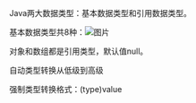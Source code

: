Java两大数据类型：基本数据类型和引用数据类型。

基本数据类型共8种：![图片](https://uploader.shimo.im/f/xaWYgeGQfoIbQqLA.png!thumbnail)

对象和数组都是引用类型，默认值null。

自动类型转换从低级到高级

强制类型转换格式：(type)value

